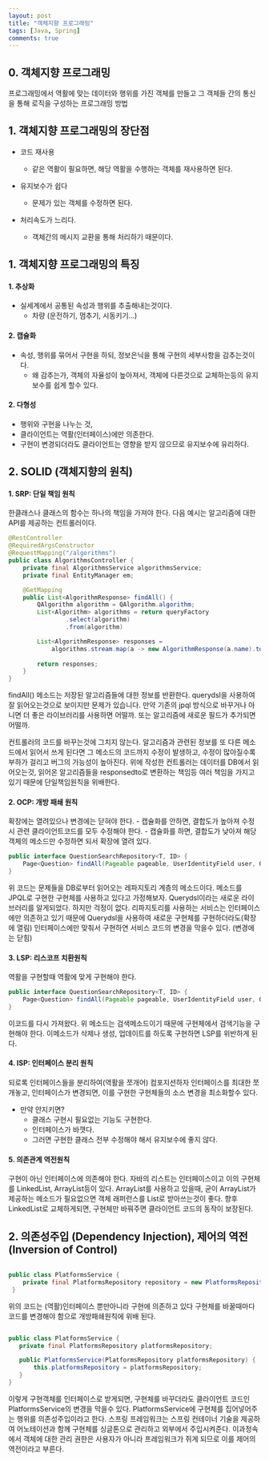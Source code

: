 ```yaml
---
layout: post
title: "객체지향 프로그래밍"
tags: [Java, Spring]
comments: true
---
```

## 0. 객체지향 프로그래밍
프로그래밍에서 역활에 맞는 데이터와 행위를 가진 객체를 만들고 그 객체들 간의 통신을 통해 로직을 구성하는 프로그래밍 방법
## 1. 객체지향 프로그래밍의 장단점
- 코드 재사용
    + 같은 역활이 필요하면, 해당 역활을 수행하는 객체를 재사용하면 된다.

- 유지보수가 쉽다
    + 문제가 있는 객체를 수정하면 된다.

- 처리속도가 느리다.
    + 객체간의 메시지 교환을 통해 처리하기 때문이다.

## 1. 객체지향 프로그래밍의 특징
#### 1. 추상화
- 실세계에서 공통된 속성과 행위를 추출해내는것이다.
    + 차량 (운전하기, 멈추기, 시동키기...)

#### 2. 캡슐화
- 속성, 행위를 묶어서 구현을 하되, 정보은닉을 통해 구현의 세부사항을 감추는것이다.
    - 왜 감추는가, 객체의 자율성이 높아져서, 객체에 다른것으로 교체하는등의 유지보수를 쉽게 할수 있다.

#### 2. 다형성
- 행위와 구현을 나누는 것,
- 클라이언트는 역활(인터페이스)에만 의존한다.
- 구현이 변경되더라도 클라이언트는 영향을 받지 않으므로 유지보수에 유리하다.


## 2. SOLID (객체지향의 원칙)
#### 1. SRP: 단일 책임 원칙
한클래스나 클래스의 함수는 하나의 책임을 가져야 한다. 다음 예시는 알고리즘에 대한 API를 제공하는 컨트롤러이다.
```java
@RestController
@RequiredArgsConstructor
@RequestMapping("/algorithms")
public class AlgorithmsController {
    private final AlgorithmsService algorithmsService;
    private final EntityManager em;

    @GetMapping
    public List<AlgorithmResponse> findAll() {
        QAlgorithm algorithm = QAlgorithm.algorithm;
        List<Algorithm> algorithms = return queryFactory
                .select(algorithm)
                .from(algorithm)

        List<AlgorithmResponse> responses = 
            algorithms.stream.map(a -> new AlgorithmResponse(a.name).toCollect());
            
        return responses;
    }
}
```

findAll() 메소드는 저장된 알고리즘들에 대한 정보를 반환한다. querydsl을 사용하여 잘 읽어오는것으로 보이지만
문제가 있습니다. 만약 기존의 jpql 방식으로 바꾸거나 아니면 더 좋은 라이브러리를 사용하면 어떨까. 또는 알고리즘에 
새로운 필드가 추가되면 어떨까.

컨트롤러의 코드를 바꾸는것에 그치지 않는다. 알고리즘과 관련된 정보를 또 다른 메소드에서 읽어서 쓰게 된다면 그 메소드의 
코드까지 수정이 발생하고, 수정이 많아질수록 부하가 걸리고 버그의 가능성이 높아진다.
위에 작성한 컨트롤러는 데이터를 DB에서 읽어오는것, 읽어온 알고리즘들을 responsedto로 변환하는 책임등 여러 책임을 가지고 있기
때문에 단일책임원칙을 위배한다. 

#### 2. OCP: 개방 패쇄 원칙
확장에는 열려있으나 변경에는 닫혀야 한다.
    - 캡슐화를 안하면, 결합도가 높아져 수정시 관련 클라이언트코드를 모두 수정해야 한다.
    - 캡슐화를 하면, 결합도가 낮아져 해당 객체의 메소드만 수정하면 되서 확장에 열려 있다.

```java
public interface QuestionSearchRepository<T, ID> {
    Page<Question> findAll(Pageable pageable, UserIdentityField user, QuestionParams params);
}
```

위 코드는 문제들을 DB로부터 읽어오는 레파지토리 계층의 메소드이다. 메소드를 JPQL로 구현한 구현체를 사용하고 있다고 가정해보자.
Querydsl이라는 새로운 라이브러리를 알게되었다. 하지만 걱정이 없다. 리파지토리를 사용하는 서비스는 인터페이스에만 의존하고 있기
때문에 Querydsl을 사용하여 새로운 구현체를 구현하더라도(확장에 열림) 인터페이스에만 맞춰서 구현하연 서비스 코드의 변경을 막을수 있다. (변경에는 닫힘)



#### 3. LSP: 리스코프 치환원칙
역활을 구현할때 역활에 맞게 구현해야 한다.

```java
public interface QuestionSearchRepository<T, ID> {
    Page<Question> findAll(Pageable pageable, UserIdentityField user, QuestionParams params);
}
```

이코드를 다시 가져왔다. 위 메소드는 검색메소드이기 때문에 구현체에서 검색기능을 구현해야 한다. 이메소드가 삭제나 생성, 업데이트를
하도록 구현하면 LSP를 위반하게 된다.
#### 4. ISP: 인터페이스 분리 원칙
되로록 인터페이스들을 분리하여(역활을 쪼개어) 컴포지션하자
인터페이스를 최대한 쪼개놓고, 인터페이스가 변경되면, 이를 구현한 구현체들의 소스 변경을
최소화할수 있다.
- 만약 안지키면?
    + 클래스 구현시 필요없는 기능도 구현한다.
    + 인터페이스가 바꼇다.
    + 그러면 구현한 클래스 전부 수정해야 해서 유지보수에 좋지 않다.

#### 5. 의존관계 역전원칙
구현이 아닌 인터페이스에 의존해야 한다. 자바의 리스트는 인터페이스이고 이의 구현체를
LinkedList, ArrayList등이 있다. ArrayList를 사용하고 있을때, 굳이 ArrayList가
제공하는 메소드가 필요없으면 객체 래퍼런스를 List로 받아쓰는것이 좋다. 향후
LinkedList로 교체하게되면, 구현체만 바꿔주면 클라이언트 코드의 동작이 보장된다.



## 2. 의존성주입 (Dependency Injection), 제어의 역전 (Inversion of Control)

```java

public class PlatformsService {
    private final PlatformsRepository repository = new PlatformsRepositoryMyImpl();
 }
```

위의 코드는 (역활)인터페이스 뿐만아니라 구현에 의존하고 있다 구현체를 바꿀때마다 코드를 변경해야 함으로
 개방패쇄원칙에 위배 된다. 

 ```java

public class PlatformsService {
    private final PlatformsRepository platformsRepository;

    public PlatformsService(PlatformsRepository platformsRepository) {
        this.platformsRepository = platformsRepository;
    }
 }
```
이렇게 구현객체를 인터페이스로 받게되면, 구현체를 바꾸더라도 클라이언트 코드인 PlatformsService의 변경을 막을수 있다.
PlatformsService에 구현체를 집어넣어주는 행위를 의존성주입이라고 한다.
스프링 프레임워크는 스프링 컨테이너 기술을 제공하여 어노테이션과 함께 구현체를 싱글톤으로 관리하고 외부에서 주입시켜준다. 이과정속에서 객체에 대한 관리 권한은 사용자가 아니라 프레임워크가 쥐게 되므로 이를 제어의 역전이라고 부른다.
